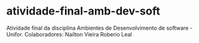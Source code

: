 # atividade-final-amb-dev-soft
Atividade final da disciplina Ambientes de Desenvolvimento de software - Unifor. 
Colaboradores:
Nailton Vieira
Roberio Leal
